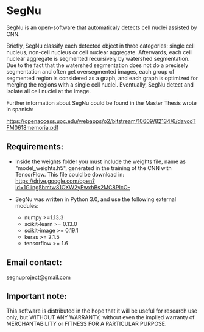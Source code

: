 # SegNu
SegNu is an open-software that automaticaly detects cell nuclei assisted by CNN.

Briefly, SegNu classify each detected object in three categories:  single cell nucleus, non-cell nucleus or cell nuclear aggregate. Afterwards, each cell nuclear aggregate is segmented recursively by watershed segmentation. Due to the fact that the watershed segmentation does not do a precisely segmentation and often get oversegmented images, each group of segmented region is considered as a graph, and each graph is optimized for merging the regions with a single cell nuclei. Eventually, SegNu detect and isolate all cell nuclei at the image.

Further information about SegNu could be found in the Master Thesis wrote in spanish:

https://openaccess.uoc.edu/webapps/o2/bitstream/10609/82134/6/davcoTFM0618memoria.pdf

## Requirements:
* Inside the weights folder you must include the weights file, name as "model_weights.h5", generated in the training of the CNN with TensorFlow. This file could be download in:
https://drive.google.com/open?id=1Giing5bmtw81OXW2yEwxhBs2MC8PIcO-

* SegNu was written in Python 3.0, and use the following external modules:
    - numpy >=1.13.3
    - scikit-learn >= 0.13.0
    - scikit-image >= 0.19.1
    - keras >= 2.1.5
    - tensorflow >= 1.6

## Email contact:
segnuproject@gmail.com

## Important note:
This software is distributed in the hope that it will be useful for research use only, but WITHOUT ANY WARRANTY; without even the implied warranty of MERCHANTABILITY or FITNESS FOR A PARTICULAR PURPOSE.

